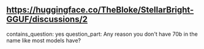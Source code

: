 ## https://huggingface.co/TheBloke/StellarBright-GGUF/discussions/2

contains_question: yes
question_part: Any reason you don't have 70b in the name like most models have?